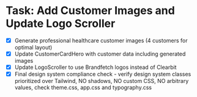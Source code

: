 # Task: Add Customer Images and Update Logo Scroller

- [x] Generate professional healthcare customer images (4 customers for optimal layout)
- [x] Update CustomerCardHero with customer data including generated images
- [x] Update LogoScroller to use Brandfetch logos instead of Clearbit
- [x] Final design system compliance check - verify design system classes prioritized over Tailwind, NO shadows, NO custom CSS, NO arbitrary values, check theme.css, app.css and typography.css